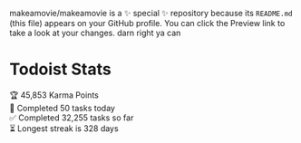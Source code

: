makeamovie/makeamovie is a ✨ special ✨ repository because its `README.md` (this file) appears on your GitHub profile.
You can click the Preview link to take a look at your changes. darn right ya can

# Todoist Stats

<!-- TODO-IST:START -->
🏆  45,853 Karma Points           
🌸  Completed 50 tasks today           
✅  Completed 32,255 tasks so far           
⏳  Longest streak is 328 days
<!-- TODO-IST:END -->